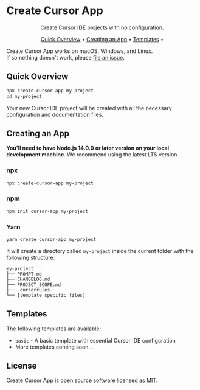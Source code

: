 # Create Cursor App


<p align="center">
  Create Cursor IDE projects with no configuration.
</p>

<p align="center">
  <a href="#quick-overview">Quick Overview</a> •
  <a href="#creating-an-app">Creating an App</a> •
  <a href="#templates">Templates</a> •
</p>

Create Cursor App works on macOS, Windows, and Linux.<br>
If something doesn't work, please [file an issue](https://github.com/ozankasikci/create-cursor-app/issues/new).

## Quick Overview

```sh
npx create-cursor-app my-project
cd my-project
```

Your new Cursor IDE project will be created with all the necessary configuration and documentation files.

## Creating an App

**You'll need to have Node.js 14.0.0 or later version on your local development machine**. We recommend using the latest LTS version.

### npx

```sh
npx create-cursor-app my-project
```

### npm

```sh
npm init cursor-app my-project
```

### Yarn

```sh
yarn create cursor-app my-project
```

It will create a directory called `my-project` inside the current folder with the following structure:

```
my-project
├── PROMPT.md
├── CHANGELOG.md
├── PROJECT_SCOPE.md
├── .cursorrules
└── [template specific files]
```

## Templates

The following templates are available:

- `basic` - A basic template with essential Cursor IDE configuration
- More templates coming soon...

## License

Create Cursor App is open source software [licensed as MIT](https://github.com/ozankasikci/create-cursor-app/blob/main/LICENSE). 